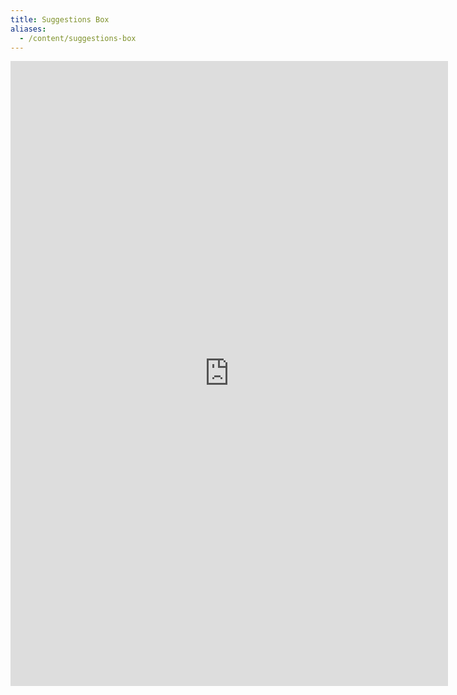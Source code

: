 ```yaml
---
title: Suggestions Box
aliases:
  - /content/suggestions-box
---
```


<p>
  <iframe
    src="https://docs.google.com/forms/d/e/1FAIpQLSdqCA7HzAZ6QUsfRy3-K6nPusGOsiX20Nc7fUc0Aa-DMCl3aQ/viewform?embedded=true"
    class="w-100"
    width="700"
    height="1000"
    marginheight="0"
    marginwidth="0"
    frameborder="0">
  Loading...
  </iframe>
</p>
